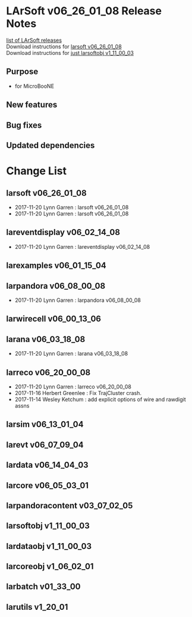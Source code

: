 # LArSoft v06_26_01_08 Release Notes



[list of LArSoft releases](LArSoft_release_list)  
Download instructions for [larsoft v06_26_01_08](http://scisoft.fnal.gov/scisoft/bundles/larsoft/v06_26_01_08/larsoft-v06_26_01_08.html)  
Download instructions for [just larsoftobj v1_11_00_03](http://scisoft.fnal.gov/scisoft/bundles/larsoftobj/v1_11_00_03/larsoftobj-v1_11_00_03.html)

## Purpose

-   for MicroBooNE

## New features

## Bug fixes

## Updated dependencies

# Change List

## larsoft v06_26_01_08

-   2017-11-20 Lynn Garren : larsoft v06_26_01_08
-   2017-11-20 Lynn Garren : larsoft v06_26_01_08

## lareventdisplay v06_02_14_08

-   2017-11-20 Lynn Garren : lareventdisplay v06_02_14_08

## larexamples v06_01_15_04

## larpandora v06_08_00_08

-   2017-11-20 Lynn Garren : larpandora v06_08_00_08

## larwirecell v06_00_13_06

## larana v06_03_18_08

-   2017-11-20 Lynn Garren : larana v06_03_18_08

## larreco v06_20_00_08

-   2017-11-20 Lynn Garren : larreco v06_20_00_08
-   2017-11-16 Herbert Greenlee : Fix TrajCluster crash.
-   2017-11-14 Wesley Ketchum : add explicit options of wire and rawdigit assns

## larsim v06_13_01_04

## larevt v06_07_09_04

## lardata v06_14_04_03

## larcore v06_05_03_01

## larpandoracontent v03_07_02_05

## larsoftobj v1_11_00_03

## lardataobj v1_11_00_03

## larcoreobj v1_06_02_01

## larbatch v01_33_00

## larutils v1_20_01
